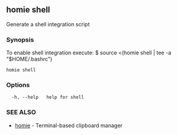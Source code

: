 ## homie shell

Generate a shell integration script

### Synopsis

To enable shell integration execute:
$ source <(homie shell | tee -a "$HOME/.bashrc")

```
homie shell
```

### Options

```
  -h, --help   help for shell
```

### SEE ALSO

* [homie](homie.md)	 - Terminal-based clipboard manager

